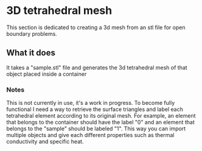 # 3D tetrahedral mesh
This section is dedicated to creating a 3d mesh from an stl file for open boundary problems.
## What it does
It takes a "sample.stl" file and generates the 3d tetrahedral mesh of that object placed inside a container
### Notes
This is not currently in use, it's a work in progress. To become fully functional I need a way to retrieve the surface triangles and label each tetrahedral element according to its original mesh.
For example, an element that belongs to the container should have the label "0" and an element that belongs to the "sample" should be labeled "1".
This way you can import multiple objects and give each different properties such as thermal conductivity and specific heat.
